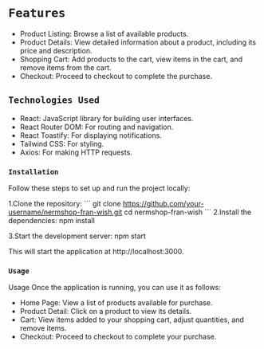 # `Features`

- Product Listing: Browse a list of available products.
- Product Details: View detailed information about a product, including its price and description.
- Shopping Cart: Add products to the cart, view items in the cart, and remove items from the cart.
- Checkout: Proceed to checkout to complete the purchase.

## `Technologies Used`

- React: JavaScript library for building user interfaces.
- React Router DOM: For routing and navigation.
- React Toastify: For displaying notifications.
- Tailwind CSS: For styling.
- Axios: For making HTTP requests.

### `Installation`

Follow these steps to set up and run the project locally:

1.Clone the repository:
´´´
git clone https://github.com/your-username/nermshop-fran-wish.git
cd nermshop-fran-wish
´´´
2.Install the dependencies:
npm install

3.Start the development server:
npm start

This will start the application at http://localhost:3000.

### `Usage`

Usage
Once the application is running, you can use it as follows:

- Home Page: View a list of products available for purchase.
- Product Detail: Click on a product to view its details.
- Cart: View items added to your shopping cart, adjust quantities, and remove items.
- Checkout: Proceed to checkout to complete your purchase.
